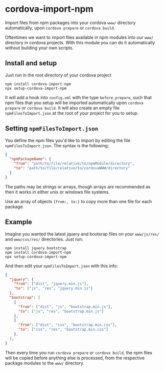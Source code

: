 # cordova-import-npm
Import files from npm packages into your cordova `www/` directory automatically, upon `cordova prepare` or `cordova build`.

Oftentimes we want to import files available in npm modules into our `www/` directory in cordova projects. With this module you can do it automatically without building your own scripts.

## Install and setup

Just run in the root directory of your cordova project

```
npm install cordova-import-npm
npx setup-cordova-import-npm
```

It will add a hook into `config.xml` with the type `before_prepare`, such that npm files that you setup will be imported automatically upon `cordova prepare` or `cordova build`. It will also create an empty file `npmFilesToImport.json` at the root of your project for you to setup.

## Setting `npmFilesToImport.json`

You define the npm files you'd like to import by editing the file `npmFilesToImport.json`. The syntax is the following:

```json
{
  "npmPackageName": {
    "from": "path/to/file/relative/to/npmModule/directory",
    "to": "path/to/file/relative/to/cordovaWWW/directory"
  }
}
```

The paths may be strings or arrays, though arrays are recommended as then it works in either unix or windows file systems.

Use an array of objects `{from:, to:}` to copy more than one file for each package.

## Example

Imagine you wanted the latest jquery and bootsrap files on your `www/js/res/` and `www/css/res/` directories. Just run:

```
npm install jquery bootstrap
npm install cordova-import-npm
npx setup-cordova-import-npm
```

And then edit your `npmFilesToImport.json` with this info:

```json
{
  "jquery": {
    "from": ["dist", "jquery.min.js"],
    "to": ["js", "res", "jquery.min.js"]
  },
  "bootstrap": [
    {
      "from": ["dist", "js", "bootstrap.min.js"],
      "to": ["js", "res", "bootstrap.min.js"]
    },
    {
      "from": ["dist", "css", "bootstrap.min.css"],
      "to": ["css", "res", "bootstrap.min.css"]
    },
  ],
}
```

Then every time you run `cordova prepare` or `cordova build`, the npm files will be copied before anything else is processed, from the respective package modules to the `www/` directory.

